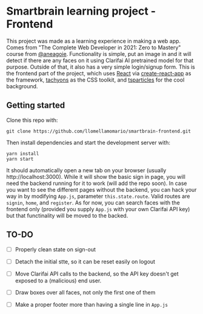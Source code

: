 # Smartbrain learning project - Frontend

This project was made as a learning experience in making a web app.
Comes from "The Complete Web Developer in 2021: Zero to Mastery" course from [@aneagoie]("https://github.com/aneagoie").
Functionality is simple, put an image in and it will detect if there are any faces on it using Clarifai AI pretrained model for that purpose.
Outside of that, it also has a very simple login/signup form.
This is the frontend  part of the project, which uses [React](http://reactjs.com) via [create-react-app](https://create-react-app.dev/) as the framework, [tachyons](https://tachyons.io/) as the CSS toolkit, and [tsparticles](https://github.com/matteobruni/tsparticles) for the cool background.

## Getting started

Clone this repo with:

```shell
git clone https://github.com/llomellamomario/smartbrain-frontend.git
```

Then install dependencies and start the development server with:


```shell
yarn install
yarn start
```

It should automatically open a new tab on your browser (usually http://localhost:3000).
While it will show the basic sign in page, you will need the backend running for it to work (will add the repo soon).
In case you want to see the different pages without the backend, you can hack your way in by modifying `App.js`, parameter `this.state.route`.
Valid routes are `signin`, `home`, and `register`.
As for now, you can search faces with the frontend only (provided you supply `App.js` with your own Clarifai API key) but that functinality will be moved to the backed.

## TO-DO

- [ ] Properly clean state on sign-out
- [ ] Detach the initial stte, so it can be reset easily on logout
- [ ] Move Clarifai API calls to the backend, so the API key doesn't get exposed to a (malicious) end user.
- [ ] Draw boxes over all faces, not only the first one of them
- [ ] Make a proper footer more than having a single line in `App.js`

